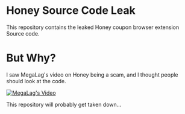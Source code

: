 # Honey Source Code Leak
This repository contains the leaked Honey coupon browser extension Source code.
# But Why?
I saw MegaLag's video on Honey being a scam, and I thought people should look at the code.

[![MegaLag's Video](https://img.youtube.com/vi/vc4yL3YTwWk/0.jpg)](https://www.youtube.com/watch?v=vc4yL3YTwWk)

This repository will probably get taken down...
